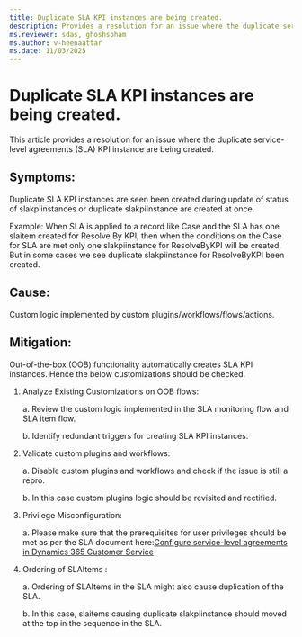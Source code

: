 ```yaml
---
title: Duplicate SLA KPI instances are being created. 
description: Provides a resolution for an issue where the duplicate service-level agreements (SLA) KPI instance are being created.
ms.reviewer: sdas, ghoshsoham
ms.author: v-heenaattar
ms.date: 11/03/2025
---
```


# Duplicate SLA KPI instances are being created. 

 
This article provides a resolution for an issue where the duplicate service-level agreements (SLA) KPI instance are being created. 

## Symptoms: 

   Duplicate SLA KPI instances are seen been created during update of status of slakpiinstances or duplicate slakpiinstance are created at once. 

   Example: When SLA is applied to a record like Case and the SLA has one slaitem created for Resolve By KPI, then when the conditions on the Case for SLA are met only one slakpiinstance for ResolveByKPI will be created. But in some cases we see duplicate slakpiinstance for ResolveByKPI been created. 
  
## Cause: 

   Custom logic implemented by custom plugins/workflows/flows/actions. 

## Mitigation: 

Out-of-the-box (OOB) functionality automatically creates SLA KPI instances. Hence the below customizations should be checked. 

1. Analyze Existing Customizations on OOB flows: 

	a. Review the custom logic implemented in the SLA monitoring flow and SLA item flow. 

	b. Identify redundant triggers for creating SLA KPI instances. 

2. Validate custom plugins and workflows: 

	a. Disable custom plugins and workflows and check if the issue is still a repro.  

	b. In this case custom plugins logic should be revisited and rectified. 
 
3. Privilege Misconfiguration: 

	a. Please make sure that the prerequisites for user privileges should be met as per the SLA document here:[Configure service-level agreements in Dynamics 365 Customer Service](/dynamics365/customer-service/administer/define-service-level-agreements#prerequisites)

4. Ordering of SLAItems : 

	a. Ordering of SLAItems in the SLA might also cause duplication of the SLA. 

	b. In this case, slaitems causing duplicate slakpiinstance should moved at the top in the sequence in the SLA. 

 